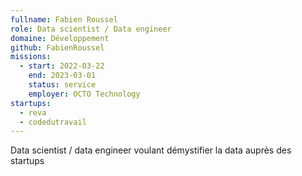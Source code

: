 ```yaml
---
fullname: Fabien Roussel
role: Data scientist / Data engineer
domaine: Développement
github: FabienRoussel
missions:
  - start: 2022-03-22
    end: 2023-03-01
    status: service
    employer: OCTO Technology
startups:
  - reva
  - codedutravail
---
```


Data scientist / data engineer voulant démystifier la data auprès des startups 
